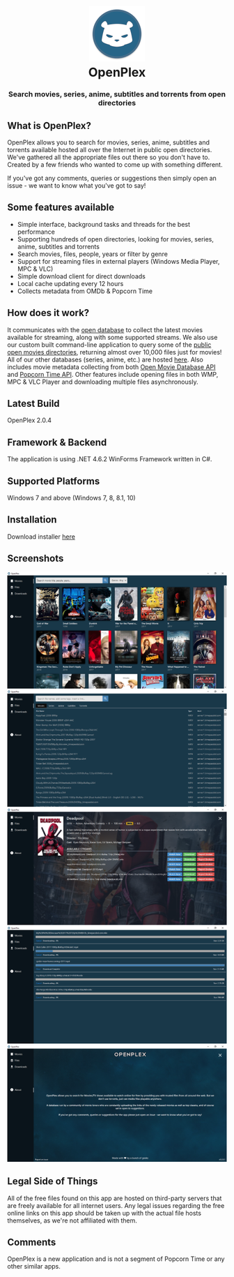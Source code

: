 <h1 align="center">
  <img src="/images/openplex-logo.png" height="128" width="128" alt="Logo" />
  <br />
  OpenPlex
</h1>

<h3 align="center">Search movies, series, anime, subtitles and torrents from open directories</h3>

<div align="center">
</div>

## What is OpenPlex?
OpenPlex allows you to search for movies, series, anime, subtitles and torrents available hosted all over the Internet in public open directories. We've gathered all the appropriate files out there so you don't have to. Created by a few friends who wanted to come up with something different.

If you've got any comments, queries or suggestions then simply open an issue - we want to know what you've got to say!

## Some features available
- Simple interface, background tasks and threads for the best performance
- Supporting hundreds of open directories, looking for movies, series, anime, subtitles and torrents
- Search movies, files, people, years or filter by genre
- Support for streaming files in external players (Windows Media Player, MPC & VLC)
- Simple download client for direct downloads
- Local cache updating every 12 hours
- Collects metadata from OMDb & Popcorn Time

## How does it work?
It communicates with the [open database](https://github.com/invu/openplex-app/blob/master/assets/open-movies.txt) to collect the latest movies available for streaming, along with some supported streams. We also use our custom built command-line application to query some of the [public open movies directories](https://github.com/invu/openplex-app/blob/master/assets/open-movies-directories.txt), returning almost over 10,000 files just for movies! All of our other databases (series, anime, etc.) are hosted [here](https://github.com/invu/openplex-app/blob/master/assets/). Also includes movie metadata collecting from both [Open Movie Database API](https://omdbapi.com) and [Popcorn Time API](https://popcorntime.sh). Other features include opening files in both WMP, MPC & VLC Player and downloading multiple files asynchronously. 

## Latest Build
OpenPlex 2.0.4

## Framework & Backend
The application is using .NET 4.6.2 WinForms Framework written in C#.

## Supported Platforms
Windows 7 and above (Windows 7, 8, 8.1, 10)

## Installation
Download installer [here](https://github.com/invu/openplex-app/releases/download/0.2.0.4/OpenPlexInstaller.exe)

## Screenshots
<img src="/screenshots/movies.png" />
<img src="/screenshots/files.png" />
<img src="/screenshots/movie details.png" />
<img src="/screenshots/downloads.png" />
<img src="/screenshots/about.png" />

## Legal Side of Things
All of the free files found on this app are hosted on third-party servers that are freely available for all internet users. Any legal issues regarding the free online links on this app should be taken up with the actual file hosts themselves, as we're not affiliated with them.

## Comments
OpenPlex is a new application and is not a segment of Popcorn Time or any other similar apps.
